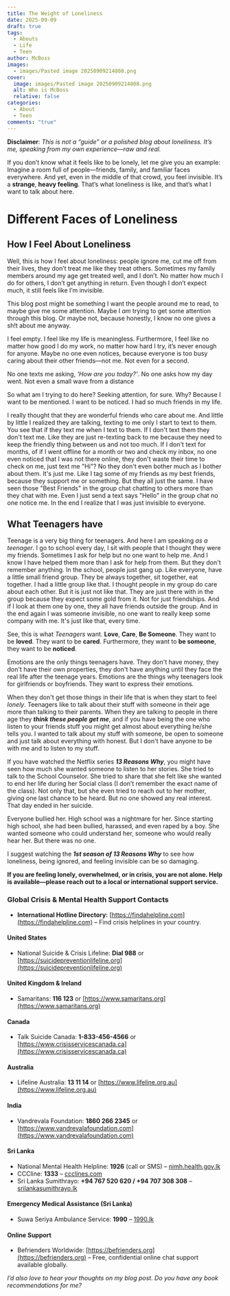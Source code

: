 ```yaml
---
title: The Weight of Loneliness
date: 2025-09-09
draft: true
tags:
  - Abouts
  - Life
  - Teen
author: McBoss
images:
  - images/Pasted image 20250909214808.png
cover:
  image: images/Pasted image 20250909214808.png
  alt: Who is McBoss
  relative: false
categories:
  - About
  - Teen
comments: "true"
---
```

**Disclaimer**: _This is not a “guide” or a polished blog about loneliness. It’s me, speaking from my own experience—raw and real._

If you don’t know what it feels like to be lonely, let me give you an example: Imagine a room full of people—friends, family, and familiar faces everywhere. And yet, even in the middle of that crowd, you feel invisible. It’s a **strange**, **heavy feeling**. That’s what loneliness is like, and that’s what I want to talk about here.

# Different Faces of Loneliness
## How I Feel About Loneliness

Well, this is how I feel about loneliness: people ignore me, cut me off from their lives, they don’t treat me like they treat others. Sometimes my family members around my age get treated well, and I don’t. No matter how much I do for others, I don’t get anything in return. Even though I don’t expect much, it still feels like I’m invisible.

This blog post might be something I want the people around me to read, to maybe give me some attention. Maybe I *am* trying to get some attention through this blog. Or maybe not, because honestly, I know no one gives a sh!t about me anyway.

I feel empty. I feel like my life is meaningless. Furthermore, I feel like no matter how good I do my work, no matter how hard I try, it’s never enough for anyone. Maybe no one even notices, because everyone is too busy caring about their other friends—not me. Not even for a second.

No one texts me asking, _‘How are you today?’_. No one asks how my day went. Not even a small wave from a distance

So what am I trying to do here? Seeking attention, for sure. Why? Because I want to be mentioned. I want to be noticed. I had so much friends in my life. 

I really thought that they are wonderful friends who care about me. And little by little I realized they are talking, texting to me only I start to text to them. You see that if they text me when I text to them. If I don't text them they don't text me. Like they are just re-texting back to me because they need to keep the friendly thing between us and not too much. If I don't text for months, of if I went offline for a month or two and check my inbox, no one even noticed that I was not there online, they don't waste their time to check on me, just text me "Hi"? No they don't even bother much as I bother about them. It's just me. Like I tag some of my friends as my best friends, because they support me or something. But they all just the same. I have seen those "Best Friends" in the group chat chatting to others more than they chat with me. Even I just send a text says "Hello" in the group chat no one notice me. 
In the end I realize that I was just invisible to everyone. 

## What Teenagers have

Teenage is a very big thing for teenagers. And here I am speaking _as a teenager_. 
I go to school every day, I sit with people that I thought they were my friends. Sometimes I ask for help but no one want to help me. And I know I have helped them more than I ask for help from them. But they don't remember anything. In the school, people just gang up. Like everyone, have a little small friend group. They be always together, sit together, eat together. I had a little group like that. I thought people in my group do care about each other. But it is just not like that. They are just there with in the group because they expect some gold from it. Not for just friendships. And if I look at them one by one, they all have friends outside the group. And in the end again I was someone invisible, no one want to really keep some company with me. It's just like that, every time.

See, this is what _Teenagers_ want. **Love**, **Care**, **Be Someone**.
They want to be **loved**.
They want to be **cared**.
Furthermore, they want to **be someone**, they want to be **noticed**.

Emotions are the only things teenagers have. They don't have money, they don't have their own properties, they don't have anything until they face the real life after the teenage years. Emotions are the things why teenagers look for girlfriends or boyfriends. They want to express their emotions. 

When they don't get those things in their life that is when they start to feel _lonely_.
Teenagers like to talk about their stuff with someone in their age more than talking to their parents. When they are talking to people in there age they **_think these people get me_**, and if you have being the one who listen to your friends stuff you might get almost about everything he/she tells you. I wanted to talk about my stuff with someone, be open to someone and just talk about everything with honest. But I don't have anyone to be with me and to listen to my stuff.

If you have watched the Netflix series **_13 Reasons Why_**, you might have seen how much she wanted someone to listen to her stories. She tried to talk to the School Counselor. She tried to share that she felt like she wanted to end her life during her Social class (I don’t remember the exact name of the class). Not only that, but she even tried to reach out to her mother, giving one last chance to be heard. But no one showed any real interest. That day ended in her suicide.  

Everyone bullied her. High school was a nightmare for her. Since starting high school, she had been bullied, harassed, and even raped by a boy. She wanted someone who could understand her, someone who would really hear her. But there was no one.  

I suggest watching the **_1st season of 13 Reasons Why_** to see how loneliness, being ignored, and feeling invisible can be so damaging. 

**If you are feeling lonely, overwhelmed, or in crisis, you are not alone. Help is available—please reach out to a local or international support service.**

### Global Crisis & Mental Health Support Contacts
* **International Hotline Directory:** [https://findahelpline.com](https://findahelpline.com) – Find crisis helplines in your country.
#### **United States**
* National Suicide & Crisis Lifeline: **Dial 988** or [https://suicidepreventionlifeline.org](https://suicidepreventionlifeline.org)
#### **United Kingdom & Ireland**
* Samaritans: **116 123** or [https://www.samaritans.org](https://www.samaritans.org)
#### **Canada**
* Talk Suicide Canada: **1-833-456-4566** or [https://www.crisisservicescanada.ca](https://www.crisisservicescanada.ca)
#### **Australia**
* Lifeline Australia: **13 11 14** or [https://www.lifeline.org.au](https://www.lifeline.org.au)
#### **India**
* Vandrevala Foundation: **1860 266 2345** or [https://www.vandrevalafoundation.com](https://www.vandrevalafoundation.com)
#### **Sri Lanka**
* National Mental Health Helpline: **1926** (call or SMS) – [nimh.health.gov.lk](https://nimh.health.gov.lk/en/1926-national-mental-health-helpline/)
* CCCline: **1333** – [ccclines.com](https://ccclines.com)
* Sri Lanka Sumithrayo: **+94 767 520 620 / +94 707 308 308** – [srilankasumithrayo.lk](https://srilankasumithrayo.lk/)
#### **Emergency Medical Assistance (Sri Lanka)**
* Suwa Seriya Ambulance Service: **1990** – [1990.lk](http://www.1990.lk/)
#### **Online Support**
* Befrienders Worldwide: [https://befrienders.org](https://befrienders.org) – Free, confidential online chat support available globally.


_I’d also love to hear your thoughts on my blog post. Do you have any book recommendations for me?_